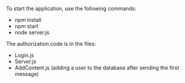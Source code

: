 To start the application, use the following commands:
- npm install
- npm start
- node server.js

The authorization code is in the files:
- Login.js
- Server.js
- AddContent.js (adding a user to the database after sending the first message)

